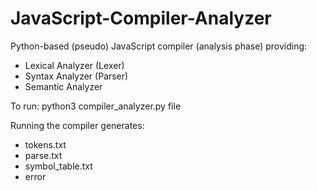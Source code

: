 # JavaScript-Compiler-Analyzer

Python-based (pseudo) JavaScript compiler (analysis phase) providing:

* Lexical Analyzer (Lexer)
* Syntax Analyzer (Parser)
* Semantic Analyzer

To run: python3 compiler_analyzer.py file

Running the compiler generates:

* tokens.txt
* parse.txt
* symbol_table.txt
* error
